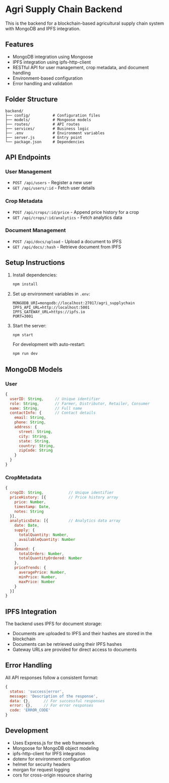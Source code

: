 # Agri Supply Chain Backend

This is the backend for a blockchain-based agricultural supply chain system with MongoDB and IPFS integration.

## Features

- MongoDB integration using Mongoose
- IPFS integration using ipfs-http-client
- RESTful API for user management, crop metadata, and document handling
- Environment-based configuration
- Error handling and validation

## Folder Structure

```
backend/
├── config/          # Configuration files
├── models/          # Mongoose models
├── routes/          # API routes
├── services/        # Business logic
├── .env             # Environment variables
├── server.js        # Entry point
└── package.json     # Dependencies
```

## API Endpoints

### User Management

- `POST /api/users` - Register a new user
- `GET /api/users/:id` - Fetch user details

### Crop Metadata

- `POST /api/crops/:id/price` - Append price history for a crop
- `GET /api/crops/:id/analytics` - Fetch analytics data

### Document Management

- `POST /api/docs/upload` - Upload a document to IPFS
- `GET /api/docs/:hash` - Retrieve document from IPFS

## Setup Instructions

1. Install dependencies:
   ```bash
   npm install
   ```

2. Set up environment variables in `.env`:
   ```
   MONGODB_URI=mongodb://localhost:27017/agri_supplychain
   IPFS_API_URL=http://localhost:5001
   IPFS_GATEWAY_URL=https://ipfs.io
   PORT=3001
   ```

3. Start the server:
   ```bash
   npm start
   ```

   For development with auto-restart:
   ```bash
   npm run dev
   ```

## MongoDB Models

### User

```javascript
{
  userID: String,     // Unique identifier
  role: String,       // Farmer, Distributor, Retailer, Consumer
  name: String,       // Full name
  contactInfo: {      // Contact details
    email: String,
    phone: String,
    address: {
      street: String,
      city: String,
      state: String,
      country: String,
      zipCode: String
    }
  }
}
```

### CropMetadata

```javascript
{
  cropID: String,           // Unique identifier
  priceHistory: [{          // Price history array
    price: Number,
    timestamp: Date,
    notes: String
  }],
  analyticsData: [{         // Analytics data array
    date: Date,
    supply: {
      totalQuantity: Number,
      availableQuantity: Number
    },
    demand: {
      totalOrders: Number,
      totalQuantityOrdered: Number
    },
    priceTrends: {
      averagePrice: Number,
      minPrice: Number,
      maxPrice: Number
    }
  }]
}
```

## IPFS Integration

The backend uses IPFS for document storage:

- Documents are uploaded to IPFS and their hashes are stored in the blockchain
- Documents can be retrieved using their IPFS hashes
- Gateway URLs are provided for direct access to documents

## Error Handling

All API responses follow a consistent format:

```javascript
{
  status: 'success|error',
  message: 'Description of the response',
  data: {},      // For successful responses
  error: {},     // For error responses
  code: 'ERROR_CODE'
}
```

## Development

- Uses Express.js for the web framework
- Mongoose for MongoDB object modeling
- ipfs-http-client for IPFS integration
- dotenv for environment configuration
- helmet for security headers
- morgan for request logging
- cors for cross-origin resource sharing
